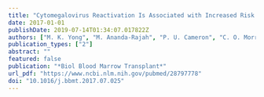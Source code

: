 ```yaml
---
title: "Cytomegalovirus Reactivation Is Associated with Increased Risk of Late-Onset Invasive Fungal Disease after Allogeneic Hematopoietic Stem Cell Transplantation: A Multicenter Study in the Current Era of Viral Load Monitoring"
date: 2017-01-01
publishDate: 2019-07-14T01:34:07.017822Z
authors: ["M. K. Yong", "M. Ananda-Rajah", "P. U. Cameron", "C. O. Morrissey", "A. Spencer", "D. Ritchie", "A. C. Cheng", "S. R. Lewin", "M. Slavin"]
publication_types: ["2"]
abstract: ""
featured: false
publication: "*Biol Blood Marrow Transplant*"
url_pdf: "https://www.ncbi.nlm.nih.gov/pubmed/28797778"
doi: "10.1016/j.bbmt.2017.07.025"
---
```


